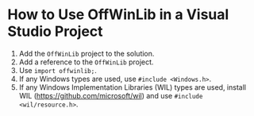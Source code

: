 # How to Use OffWinLib in a Visual Studio Project
1. Add the `OffWinLib` project to the solution.
2. Add a reference to the `OffWinLib` project.
3. Use `import offwinlib;`.
4. If any Windows types are used, use `#include <Windows.h>`.
5. If any Windows Implementation Libraries (WIL) types are used, install WIL (https://github.com/microsoft/wil) and use `#include <wil/resource.h>`.
